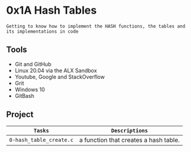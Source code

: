 # 0x1A Hash Tables

`Getting to know how to implement the HASH functions, the tables and its implementations in code`

## Tools

* Git and GitHub
* Linux 20.04 via the ALX Sandbox
* Youtube, Google and StackOverflow
* Grit
* Windows 10
* GitBash

## Project

| `Tasks` | `Descriptions` |
| ------- | -------------- |
| `0-hash_table_create.c` | a function that creates a hash table. |
